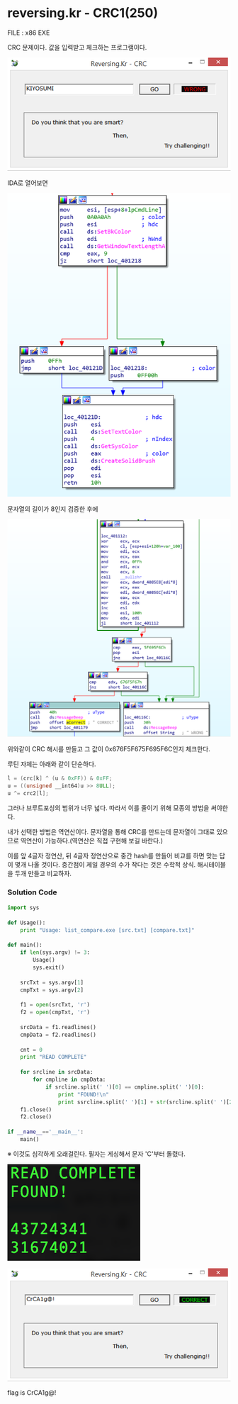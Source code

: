 # reversing.kr - CRC1(250)

FILE : x86 EXE

CRC 문제이다. 값을 입력받고 체크하는 프로그램이다.

![](./image/0.png)

IDA로 열어보면

![](./image/3.png)

문자열의 길이가 8인지 검증한 후에

![](./image/1.png)

위와같이 CRC 해시를 만들고 그 값이 0x676F5F675F695F6C인지 체크한다.

루틴 자체는 아래와 같이 단순하다.

```c
l = (crc[k] ^ (u & 0xFF)) & 0xFF;
u = ((unsigned __int64)u >> 8ULL);
u ^= crc2[l];
```

그러나 브루트포싱의 범위가 너무 넓다. 따라서 이를 줄이기 위해 모종의 방법을 써야한다.

내가 선택한 방법은 역연산이다. 문자열을 통해 CRC를 만드는데 문자열이 그대로 있으므로 역연산이 가능하다.(역연산은 직접 구현해 보길 바란다.)



이를 앞 4글자 정연산, 뒤 4글자 정연산으로 중간 hash를 만들어 비교를 하면 맞는 답이 몇개 나올 것이다. 중간점이 제일 경우의 수가 작다는 것은 수학적 상식. 해시테이블을 두개 만들고 비교하자.

### Solution Code

```python
import sys

def Usage():
	print "Usage: list_compare.exe [src.txt] [compare.txt]"

def main():
	if len(sys.argv) != 3:
		Usage()
		sys.exit()

	srcTxt = sys.argv[1]
	cmpTxt = sys.argv[2]

	f1 = open(srcTxt, 'r')
	f2 = open(cmpTxt, 'r')

	srcData = f1.readlines()
	cmpData = f2.readlines()

	cnt = 0
	print "READ COMPLETE"

	for srcline in srcData:
		for cmpline in cmpData:
			if srcline.split(' ')[0] == cmpline.split(' ')[0]:
				print "FOUND!\n"
				print ssrcline.split(' ')[1] + str(srcline.split(' ')[2]) + str(srcline.split(' ')[3]) + str(srcline.split(' ')[4]) + str(cmpline.split(' ')[1]) + str(cmpline.split(' ')[2]) + str(cmpline.split(' ')[3]) + str(cmpline.split(' ')[4])
	f1.close()
	f2.close()

if __name__=='__main__':
	main()
```

※ 이것도 심각하게 오래걸린다. 필자는 게싱해서 문자 'C'부터 돌렸다.

![](./image/2.png)

![](./image/4.png)

flag is CrCA1g@!

